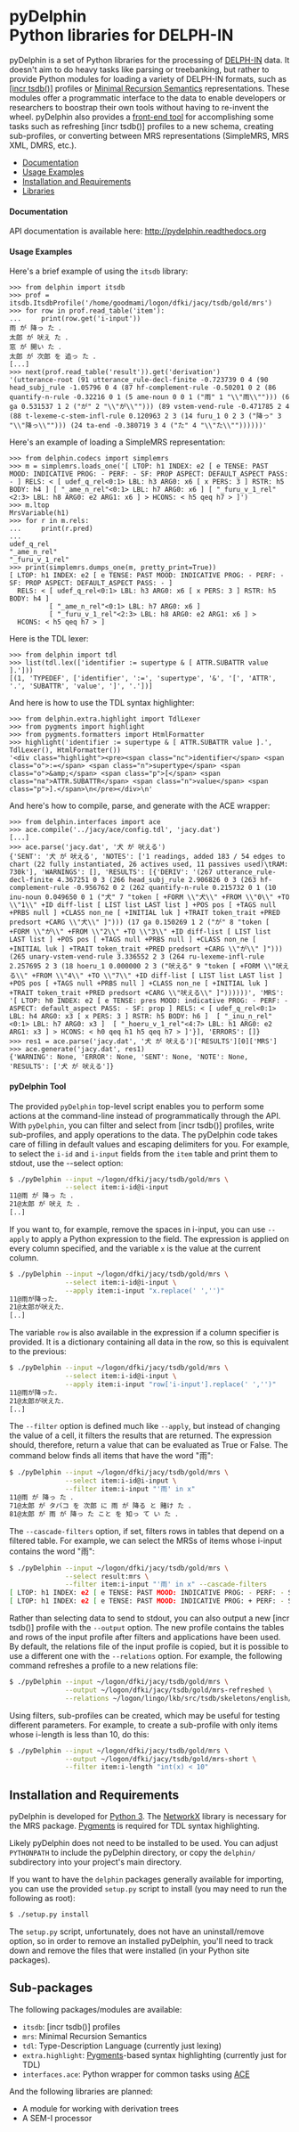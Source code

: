 # pyDelphin <br/> Python libraries for DELPH-IN

pyDelphin is a set of Python libraries for the
processing of [DELPH-IN](http://delph-in.net) data. It doesn't aim to
do heavy tasks like parsing or treebanking, but rather to provide Python
modules for loading a variety of DELPH-IN formats, such as [[incr
tsdb()]](http://www.delph-in.net/itsdb/) profiles or [Minimal Recursion
Semantics](http://moin.delph-in.net/RmrsTop) representations. These
modules offer a programmatic interface to the data to enable developers
or researchers to boostrap their own tools without having to re-invent
the wheel. pyDelphin also provides a [front-end tool](#pydelphin-tool) for
accomplishing some tasks such as refreshing [incr tsdb()] profiles to a new
schema, creating sub-profiles, or converting between MRS representations
(SimpleMRS, MRS XML, DMRS, etc.).

* [Documentation](#documentation)
* [Usage Examples](#usage-examples)
* [Installation and Requirements](#installation-and-requirements)
* [Libraries](#sub-packages)

#### Documentation

API documentation is available here: http://pydelphin.readthedocs.org

#### Usage Examples

Here's a brief example of using the `itsdb` library:

```python3
>>> from delphin import itsdb
>>> prof = itsdb.ItsdbProfile('/home/goodmami/logon/dfki/jacy/tsdb/gold/mrs')
>>> for row in prof.read_table('item'):
...     print(row.get('i-input'))
雨 が 降っ た ．
太郎 が 吠え た ．
窓 が 開い た ．
太郎 が 次郎 を 追っ た ．
[...]
>>> next(prof.read_table('result')).get('derivation')
'(utterance-root (91 utterance_rule-decl-finite -0.723739 0 4 (90 head_subj_rule -1.05796 0 4 (87 hf-complement-rule -0.50201 0 2 (86 quantify-n-rule -0.32216 0 1 (5 ame-noun 0 0 1 ("雨" 1 "\\"雨\\""))) (6 ga 0.531537 1 2 ("が" 2 "\\"が\\""))) (89 vstem-vend-rule -0.471785 2 4 (88 t-lexeme-c-stem-infl-rule 0.120963 2 3 (14 furu_1 0 2 3 ("降っ" 3 "\\"降っ\\""))) (24 ta-end -0.380719 3 4 ("た" 4 "\\"た\\""))))))'
```

Here's an example of loading a SimpleMRS representation:

```python3
>>> from delphin.codecs import simplemrs
>>> m = simplemrs.loads_one('[ LTOP: h1 INDEX: e2 [ e TENSE: PAST MOOD: INDICATIVE PROG: - PERF: - SF: PROP ASPECT: DEFAULT_ASPECT PASS: - ] RELS: < [ udef_q_rel<0:1> LBL: h3 ARG0: x6 [ x PERS: 3 ] RSTR: h5 BODY: h4 ] [ "_ame_n_rel"<0:1> LBL: h7 ARG0: x6 ] [ "_furu_v_1_rel"<2:3> LBL: h8 ARG0: e2 ARG1: x6 ] > HCONS: < h5 qeq h7 > ]')
>>> m.ltop
MrsVariable(h1)
>>> for r in m.rels:
...     print(r.pred)
... 
udef_q_rel
"_ame_n_rel"
"_furu_v_1_rel"
>>> print(simplemrs.dumps_one(m, pretty_print=True))
[ LTOP: h1 INDEX: e2 [ e TENSE: PAST MOOD: INDICATIVE PROG: - PERF: - SF: PROP ASPECT: DEFAULT_ASPECT PASS: - ]
  RELS: < [ udef_q_rel<0:1> LBL: h3 ARG0: x6 [ x PERS: 3 ] RSTR: h5 BODY: h4 ]
          [ "_ame_n_rel"<0:1> LBL: h7 ARG0: x6 ]
          [ "_furu_v_1_rel"<2:3> LBL: h8 ARG0: e2 ARG1: x6 ] >
  HCONS: < h5 qeq h7 > ]
```

Here is the TDL lexer:

```python3
>>> from delphin import tdl
>>> list(tdl.lex(['identifier := supertype & [ ATTR.SUBATTR value ].']))
[(1, 'TYPEDEF', ['identifier', ':=', 'supertype', '&', '[', 'ATTR', '.', 'SUBATTR', 'value', ']', '.'])]
```

And here is how to use the TDL syntax highlighter:

```python3
>>> from delphin.extra.highlight import TdlLexer
>>> from pygments import highlight
>>> from pygments.formatters import HtmlFormatter
>>> highlight('identifier := supertype & [ ATTR.SUBATTR value ].', TdlLexer(), HtmlFormatter())
'<div class="highlight"><pre><span class="nc">identifier</span> <span class="o">:=</span> <span class="n">supertype</span> <span class="o">&amp;</span> <span class="p">[</span> <span class="na">ATTR.SUBATTR</span> <span class="n">value</span> <span class="p">].</span>\n</pre></div>\n'
```

And here's how to compile, parse, and generate with the ACE wrapper:

```python3
>>> from delphin.interfaces import ace
>>> ace.compile('../jacy/ace/config.tdl', 'jacy.dat')
[...]
>>> ace.parse('jacy.dat', '犬 が 吠える')
{'SENT': '犬 が 吠える', 'NOTES': ['1 readings, added 183 / 54 edges to chart (22 fully instantiated, 26 actives used, 11 passives used)\tRAM: 730k'], 'WARNINGS': [], 'RESULTS': [{'DERIV': '(267 utterance_rule-decl-finite 4.367251 0 3 (266 head_subj_rule 2.906826 0 3 (263 hf-complement-rule -0.956762 0 2 (262 quantify-n-rule 0.215732 0 1 (10 inu-noun 0.049650 0 1 ("犬" 7 "token [ +FORM \\"犬\\" +FROM \\"0\\" +TO \\"1\\" +ID diff-list [ LIST list LAST list ] +POS pos [ +TAGS null +PRBS null ] +CLASS non_ne [ +INITIAL luk ] +TRAIT token_trait +PRED predsort +CARG \\"犬\\" ]"))) (17 ga 0.150269 1 2 ("が" 8 "token [ +FORM \\"が\\" +FROM \\"2\\" +TO \\"3\\" +ID diff-list [ LIST list LAST list ] +POS pos [ +TAGS null +PRBS null ] +CLASS non_ne [ +INITIAL luk ] +TRAIT token_trait +PRED predsort +CARG \\"が\\" ]"))) (265 unary-vstem-vend-rule 3.336552 2 3 (264 ru-lexeme-infl-rule 2.257695 2 3 (18 hoeru_1 0.000000 2 3 ("吠える" 9 "token [ +FORM \\"吠える\\" +FROM \\"4\\" +TO \\"7\\" +ID diff-list [ LIST list LAST list ] +POS pos [ +TAGS null +PRBS null ] +CLASS non_ne [ +INITIAL luk ] +TRAIT token_trait +PRED predsort +CARG \\"吠える\\" ]"))))))', 'MRS': '[ LTOP: h0 INDEX: e2 [ e TENSE: pres MOOD: indicative PROG: - PERF: - ASPECT: default_aspect PASS: - SF: prop ] RELS: < [ udef_q_rel<0:1> LBL: h4 ARG0: x3 [ x PERS: 3 ] RSTR: h5 BODY: h6 ]  [ "_inu_n_rel"<0:1> LBL: h7 ARG0: x3 ]  [ "_hoeru_v_1_rel"<4:7> LBL: h1 ARG0: e2 ARG1: x3 ] > HCONS: < h0 qeq h1 h5 qeq h7 > ]'}], 'ERRORS': []}
>>> res1 = ace.parse('jacy.dat', '犬 が 吠える')['RESULTS'][0]['MRS']
>>> ace.generate('jacy.dat', res1)
{'WARNING': None, 'ERROR': None, 'SENT': None, 'NOTE': None, 'RESULTS': ['犬 が 吠える']}
```

#### pyDelphin Tool

The provided `pyDelphin` top-level script enables you to perform some
actions at the command-line instead of programmatically through the API.
With `pyDelphin`, you can filter and select from [incr tsdb()] profiles,
write sub-profiles, and apply operations to the data. The pyDelphin
code takes care of filling in default values and escaping delimiters for
you. For example, to select the `i-id` and `i-input` fields from the
`item` table and print them to stdout, use the --select option:

```bash
$ ./pyDelphin --input ~/logon/dfki/jacy/tsdb/gold/mrs \
              --select item:i-id@i-input
11@雨 が 降っ た ．
21@太郎 が 吠え た ．
[..]
```

If you want to, for example, remove the spaces in i-input, you can
use `--apply` to apply a Python expression to the field. The
expression is applied on every column specified, and the variable
`x` is the value at the current column.

```bash
$ ./pyDelphin --input ~/logon/dfki/jacy/tsdb/gold/mrs \
              --select item:i-id@i-input \
              --apply item:i-input "x.replace(' ','')"
11@雨が降った．
21@太郎が吠えた．
[..]
```

The variable `row` is also available in the expression if a column
specifier is provided. It is a dictionary containing all data in the
row, so this is equivalent to the previous:

```bash
$ ./pyDelphin --input ~/logon/dfki/jacy/tsdb/gold/mrs \
              --select item:i-id@i-input \
              --apply item:i-input "row['i-input'].replace(' ','')"
11@雨が降った．
21@太郎が吠えた．
[..]
```

The `--filter` option is defined much like `--apply`, but instead of
changing the value of a cell, it filters the results that are returned.
The expression should, therefore, return a value that can be evaluated
as True or False. The command below finds all items that have the word
"雨":

```bash
$ ./pyDelphin --input ~/logon/dfki/jacy/tsdb/gold/mrs \
              --select item:i-id@i-input \
              --filter item:i-input "'雨' in x"
11@雨 が 降っ た ．
71@太郎 が タバコ を 次郎 に 雨 が 降る と 賭け た ．
81@太郎 が 雨 が 降っ た こと を 知っ て い た ．
```

The `--cascade-filters` option, if set, filters rows in tables that
depend on a filtered table. For example, we can select the MRSs of
items whose i-input contains the word "雨":

```bash
$ ./pyDelphin --input ~/logon/dfki/jacy/tsdb/gold/mrs \
              --select result:mrs \
              --filter item:i-input "'雨' in x" --cascade-filters
[ LTOP: h1 INDEX: e2 [ e TENSE: PAST MOOD: INDICATIVE PROG: - PERF: - SF: PROP ASPECT: DEFAULT_ASPECT PASS: - ] RELS: < [ udef_q_rel<0:1> LBL: h3 ARG0: x6 [ x PERS: 3 ] RSTR: h5 BODY: h4 ] [ "_ame_n_rel"<0:1> LBL: h7 ARG0: x6 ] [ "_furu_v_1_rel"<2:3> LBL: h8 ARG0: e2 ARG1: x6 ] > HCONS: < h5 qeq h7 > ]
[ LTOP: h1 INDEX: e2 [ e TENSE: PAST MOOD: INDICATIVE PROG: + PERF: - SF: PROP ASPECT: DEFAULT_ASPECT PASS: - ] RELS: < [ def_q_rel<0:1> LBL: h3 ARG0: x4 RSTR: h5 BODY: h6 ] [ named_rel<0:1> LBL: h7 ARG0: x4 CARG: "tarou_2" ] [ udef_q_rel<2:3> LBL: h8 ARG0: x11 [ x PERS: 3 ] RSTR: h10 BODY: h9 ] [ "_ame_n_rel"<2:3> LBL: h12 ARG0: x11 ] [ "_furu_v_1_rel"<4:5> LBL: h13 ARG0: e14 [ e TENSE: PAST MOOD: INDICATIVE PROG: - PERF: - SF: PROP ASPECT: DEFAULT_ASPECT PASS: - ] ARG1: x11 ] [ "_koto_n_nom_rel"<6:7> LBL: h15 ARG0: x16 ARG1: h17 ] [ udef_q_rel<6:7> LBL: h18 ARG0: x16 RSTR: h20 BODY: h19 ] [ "_shiru_v_1_rel"<8:9> LBL: h21 ARG0: e2 ARG1: x4 ARG2: x16 ] > HCONS: < h5 qeq h7 h10 qeq h12 h20 qeq h15 h17 qeq h13 > ]
```

Rather than selecting data to send to stdout, you can also output a
new [incr tsdb()] profile with the `--output` option. The new profile
contains the tables and rows of the input profile after filters and
applications have been used. By default, the relations file of the
input profile is copied, but it is possible to use a different one
with the `--relations` option. For example, the following command
refreshes a profile to a new relations file:

```bash
$ ./pyDelphin --input ~/logon/dfki/jacy/tsdb/gold/mrs \
              --output ~/logon/dfki/jacy/tsdb/gold/mrs-refreshed \
              --relations ~/logon/lingo/lkb/src/tsdb/skeletons/english/Relations
```

Using filters, sub-profiles can be created, which may be useful for
testing different parameters. For example, to create a sub-profile
with only items whose i-length is less than 10, do this:

```bash
$ ./pyDelphin --input ~/logon/dfki/jacy/tsdb/gold/mrs \
              --output ~/logon/dfki/jacy/tsdb/gold/mrs-short \
              --filter item:i-length "int(x) < 10"
```


## Installation and Requirements

pyDelphin is developed for [Python 3](http://python.org/download/). The
[NetworkX](http://networkx.github.io/) library is necessary for the MRS
package. [Pygments](http://pygments.org/) is required for TDL syntax
highlighting.

Likely pyDelphin does not need to be installed to be used. You can
adjust `PYTHONPATH` to include the pyDelphin directory, or copy the
`delphin/` subdirectory into your project's main directory.

If you want to have the `delphin` packages generally available for
importing, you can use the provided `setup.py` script to install (you
may need to run the following as root):

```bash
$ ./setup.py install
```

The `setup.py` script, unfortunately, does not have an
uninstall/remove option, so in order to remove an installed pyDelphin,
you'll need to track down and remove the files that were installed (in
your Python site packages).

## Sub-packages

The following packages/modules are available:

- `itsdb`: [incr tsdb()] profiles
- `mrs`: Minimal Recursion Semantics
- `tdl`: Type-Description Language (currently just lexing)
- `extra.highlight`: [Pygments](http://pygments.org/)-based syntax
  highlighting (currently just for TDL)
- `interfaces.ace`: Python wrapper for common tasks using
  [ACE](http://sweaglesw.org/linguistics/ace/)

And the following libraries are planned:

- A module for working with derivation trees
- A SEM-I processor